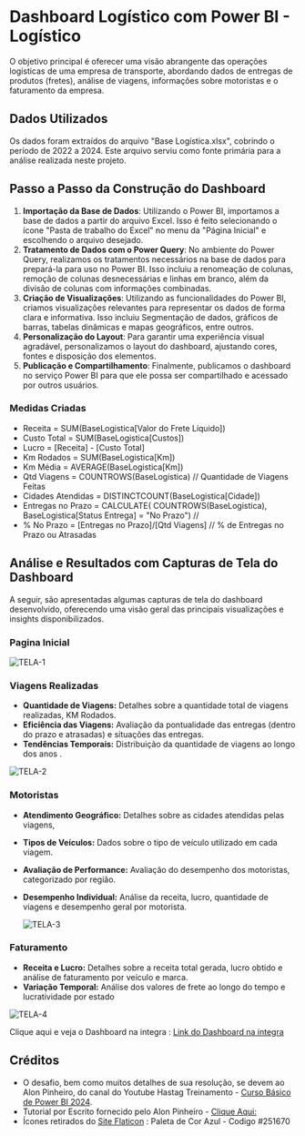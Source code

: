 # Dashboard Logístico com Power BI - Logístico



 O objetivo principal é oferecer uma visão abrangente das operações logísticas de uma empresa de transporte, abordando dados de entregas de produtos (fretes), análise de viagens, informações sobre motoristas e o faturamento da empresa.

## Dados Utilizados

Os dados foram extraídos do arquivo "Base Logística.xlsx", cobrindo o período de 2022 a 2024. Este arquivo serviu como fonte primária para a análise realizada neste projeto.

## Passo a Passo da Construção do Dashboard

1. **Importação da Base de Dados**: Utilizando o Power BI, importamos a base de dados a partir do arquivo Excel. Isso é feito selecionando o ícone "Pasta de trabalho do Excel" no menu da "Página Inicial" e escolhendo o arquivo desejado.
2. **Tratamento de Dados com o Power Query**: No ambiente do Power Query, realizamos os tratamentos necessários na base de dados para prepará-la para uso no Power BI. Isso incluiu a renomeação de colunas, remoção de colunas desnecessárias e linhas em branco, além da divisão de colunas com informações combinadas.
3. **Criação de Visualizações**: Utilizando as funcionalidades do Power BI, criamos visualizações relevantes para representar os dados de forma clara e informativa. Isso incluiu Segmentação de dados, gráficos de barras, tabelas dinâmicas e mapas geográficos, entre outros.
4. **Personalização do Layout**: Para garantir uma experiência visual agradável, personalizamos o layout do dashboard, ajustando cores, fontes e disposição dos elementos.
5. **Publicação e Compartilhamento**: Finalmente, publicamos o dashboard no serviço Power BI para que ele possa ser compartilhado e acessado por outros usuários.



### **Medidas Criadas** 

- Receita = SUM(BaseLogistica[Valor do Frete Líquido])
- Custo Total = SUM(BaseLogistica[Custos])
- Lucro = [Receita] - [Custo Total]
- Km Rodados = SUM(BaseLogistica[Km])
- Km Média = AVERAGE(BaseLogistica[Km])
- Qtd Viagens = COUNTROWS(BaseLogistica) // Quantidade de Viagens Feitas
- Cidades Atendidas = DISTINCTCOUNT(BaseLogistica[Cidade])
- Entregas no Prazo = CALCULATE(   COUNTROWS(BaseLogistica),   BaseLogistica[Status Entrega] = "No Prazo") //  
- % No Prazo = [Entregas no Prazo]/[Qtd Viagens] // % de Entregas no Prazo ou Atrasadas



## Análise e Resultados com Capturas de Tela do Dashboard

A seguir, são apresentadas algumas capturas de tela do dashboard desenvolvido, oferecendo uma visão geral das principais visualizações e insights disponibilizados.

### Pagina Inicial

![TELA-1](https://i.ibb.co/HK4T4rR/TELA-1.png)



### Viagens Realizadas

- **Quantidade de Viagens:** Detalhes sobre a quantidade total de viagens realizadas, KM Rodados.
- **Eficiência das Viagens:** Avaliação da pontualidade das entregas (dentro do prazo e atrasadas) e situações das entregas.
- **Tendências Temporais:** Distribuição da quantidade de viagens ao longo dos anos .

![TELA-2](https://i.ibb.co/f8D42kx/TELA-2.png)

### Motoristas

- **Atendimento Geográfico:** Detalhes sobre as cidades atendidas pelas viagens, 

- **Tipos de Veículos:** Dados sobre o tipo de veículo utilizado em cada viagem.

- **Avaliação de Performance:** Avaliação do desempenho dos motoristas, categorizado por região.

- **Desempenho Individual:** Análise da receita, lucro, quantidade de viagens e desempenho geral por motorista.

  ![TELA-3](https://i.ibb.co/XYJ8CYm/TELA-3.png)

### **Faturamento**

- **Receita e Lucro:** Detalhes sobre a receita total gerada, lucro obtido e análise de faturamento por veículo e marca.
- **Variação Temporal:** Análise dos valores de frete ao longo do tempo e lucratividade por estado

![TELA-4](https://i.ibb.co/LgRzT1Z/TELA-4.png)

Clique aqui e veja o Dashboard na integra : [Link do Dashboard na integra](https://app.powerbi.com/view?r=eyJrIjoiY2IzNzYyOTEtOTIxMi00MmZlLTg5YmEtNThjZjI2MWViNGE2IiwidCI6IjQ2ZDM2MzY1LTNhMGEtNDE3Ny04YTk3LThjMTUxYTY2YTlhMSJ9)



## Créditos

- O desafio, bem como muitos detalhes de sua resolução, se devem ao Alon Pinheiro, do canal do Youtube Hastag Treinamento - [Curso Básico de Power BI 2024](https://www.youtube.com/playlist?list=PLxjKFMYkZ9Ocwz4qywOc5qYLi6apNZlCw).
- Tutorial por Escrito fornecido pelo Alon Pinheiro - [Clique Aqui:](https://www.hashtagtreinamentos.com/curso-basico-de-power-bi-2024-power-bi)
- Ícones retirados do [Site Flaticon](https://www.flaticon.com/br/) : Paleta de Cor Azul -  Codigo #251670 